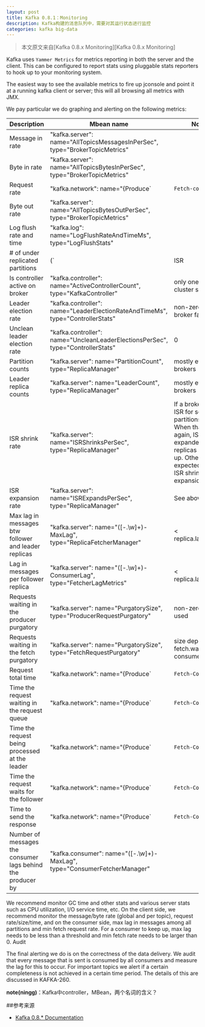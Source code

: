 ```yaml
---
layout: post
title: Kafka 0.8.1：Monitoring
description: Kafka构建的消息队列中，需要对其运行状态进行监控
categories: kafka big-data
---
```


> 本文原文来自[Kafka 0.8.x Monitoring][Kafka 0.8.x Monitoring]



Kafka uses `Yammer Metrics` for metrics reporting in both the server and the client. This can be configured to report stats using pluggable stats reporters to hook up to your monitoring system.

The easiest way to see the available metrics to fire up jconsole and point it at a running kafka client or server; this will all browsing all metrics with JMX.

We pay particular we do graphing and alerting on the following metrics:

|Description					|Mbean name																		|Normal value	|
|--|--|--|
|Message in rate				|"kafka.server": name="AllTopicsMessagesInPerSec", type="BrokerTopicMetrics"		|				|
|Byte in rate					|"kafka.server": name="AllTopicsBytesInPerSec", type="BrokerTopicMetrics"			|				|
|Request rate					|"kafka.network": name="{Produce`|`Fetch-consumer`|`Fetch-follower}-RequestsPerSec", type="RequestMetrics"	|		|		
|Byte out rate					|"kafka.server": name="AllTopicsBytesOutPerSec", type="BrokerTopicMetrics"|		|	
|Log flush rate and time		|"kafka.log": name="LogFlushRateAndTimeMs", type="LogFlushStats"			|		|
|# of under replicated partitions| (`|ISR| < |all replicas|`) "kafka.server": name="UnderReplicatedPartitions", type="ReplicaManager"	|0|
|Is controller active on broker	|"kafka.controller": name="ActiveControllerCount", type="KafkaController"			|only one broker in the cluster should have 1|
|Leader election rate			|"kafka.controller": name="LeaderElectionRateAndTimeMs", type="ControllerStats"	|non-zero when there are broker failures|
|Unclean leader election rate	|"kafka.controller": name="UncleanLeaderElectionsPerSec", type="ControllerStats"	|0|
|Partition counts				|"kafka.server": name="PartitionCount", type="ReplicaManager"						|mostly even across brokers|
|Leader replica counts			|"kafka.server": name="LeaderCount", type="ReplicaManager"						|mostly even across brokers|
|ISR shrink rate				|"kafka.server": name="ISRShrinksPerSec", type="ReplicaManager"					|If a broker goes down, ISR for some of the partitions will shrink. When that broker is up again, ISR will be expanded once the replicas are fully caught up. Other than that, the expected value for both ISR shrink rate and expansion rate is 0.|
|ISR expansion rate				|"kafka.server": name="ISRExpandsPerSec", type="ReplicaManager"	|				See above|
|Max lag in messages btw follower and leader replicas	|"kafka.server": name="([-.\w]+)-MaxLag", type="ReplicaFetcherManager"|		< replica.lag.max.messages|
|Lag in messages per follower replica					|"kafka.server": name="([-.\w]+)-ConsumerLag", type="FetcherLagMetrics"|	< replica.lag.max.messages|
|Requests waiting in the producer purgatory				|"kafka.server": name="PurgatorySize", type="ProducerRequestPurgatory"  	|	non-zero if ack=-1 is used|
|Requests waiting in the fetch purgatory				|"kafka.server": name="PurgatorySize", type="FetchRequestPurgatory"		|size depends on fetch.wait.max.ms in the consumer|
|Request total time				|"kafka.network": name="{Produce`|`Fetch-Consumer`|`Fetch-Follower}-TotalTimeMs",type="RequestMetrics"|	broken into queue, local, remote and response send time|
|Time the request waiting in the request queue	|"kafka.network": name="{Produce`|`Fetch-Consumer`|`Fetch-Follower}-QueueTimeMs", type="RequestMetrics"|	|
|Time the request being processed at the leader	|"kafka.network": name="{Produce`|`Fetch-Consumer`|`Fetch-Follower}-LocalTimeMs", type="RequestMetrics"|	|
|Time the request waits for the follower	|"kafka.network": name="{Produce`|`Fetch-Consumer`|`Fetch-Follower}-RemoteTimeMs", type="RequestMetrics"|	non-zero for produce requests when ack=-1|
|Time to send the response	|"kafka.network": name="{Produce`|`Fetch-Consumer`|`Fetch-Follower}-ResponseSendTimeMs", type="RequestMetrics"|	|
|Number of messages the consumer lags behind the producer by	|"kafka.consumer": name="([-.\w]+)-MaxLag", type="ConsumerFetcherManager"	|		|

We recommend monitor GC time and other stats and various server stats such as CPU utilization, I/O service time, etc. On the client side, we recommend monitor the message/byte rate (global and per topic), request rate/size/time, and on the consumer side, max lag in messages among all partitions and min fetch request rate. For a consumer to keep up, max lag needs to be less than a threshold and min fetch rate needs to be larger than 0.
Audit

The final alerting we do is on the correctness of the data delivery. We audit that every message that is sent is consumed by all consumers and measure the lag for this to occur. For important topics we alert if a certain completeness is not achieved in a certain time period. The details of this are discussed in KAFKA-260.



**note(ningg)**：Kafka中controller，MBean，两个名词的含义？












##参考来源

* [Kafka 0.8.* Documentation][Kafka 0.8.* Documentation]





[Kafka 0.8.* Monitoring]:					http://kafka.apache.org/documentation.html#monitoring
[Kafka 0.8.* Documentation]:				http://kafka.apache.org/documentation.html


[NingG]:    http://ningg.github.com  "NingG"

